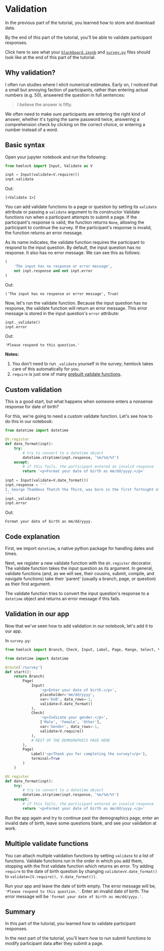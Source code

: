 # Validation

In the previous part of the tutorial, you learned how to store and download data.

By the end of this part of the tutorial, you'll be able to validate participant responses.

Click here to see what your <a href="https://github.com/dsbowen/hemlock-tutorial/blob/v0.3/blackboard.ipynb" target="_blank">`blackboard.ipynb`</a> and <a href="https://github.com/dsbowen/hemlock-tutorial/blob/v0.3/survey.py" target="_blank">`survey.py`</a> files should look like at the end of this part of the tutorial.

## Why validation?

I often run studies where I elicit numerical estimates. Early on, I noticed that a small but annoying faction of participants, rather than entering actual numbers (e.g. 50), answered the question in full sentences:

> I believe the answer is fifty.

We often need to make sure participants are entering the right kind of answer, whether it's typing the same password twice, answering a comprehension check by clicking on the correct choice, or entering a number instead of a word.

## Basic syntax

Open your jupyter notebook and run the following:

```python
from hemlock import Input, Validate as V

inpt = Input(validate=V.require())
inpt.validate
```

Out:

```
[<Validate 1>]
```

You can add validate functions to a page or question by setting its `validate` attribute or passing a `validate` argument to its constructor Validate functions run when a participant attempts to submit a page. If the participant's response is valid, the function returns `None`, allowing the participant to continue the survey. If the participant's response is invalid, the function returns an error message.

As its name indicates, the validate function requires the participant to respond to the input question. By default, the input question has no response. It also has no error message. We can see this as follows:

```python
(
    'The input has no response or error message', 
    not inpt.response and not inpt.error
)
```

Out:

```
('The input has no response or error message', True)
```

Now, let's run the validate function. Because the input question has no response, the validate function will return an error message. This error message is stored in the input question's `error` attribute:

```python
inpt._validate()
inpt.error
```

Out:

```
'Please respond to this question.'
```

**Notes:**

1. You don't need to run `_validate` yourself in the survey; hemlock takes care of this automatically for you.
2. `require` is just one of many [prebuilt validate functions](../validate_functions.md).

## Custom validation

This is a good start, but what happens when someone enters a nonsense response for date of birth?

For this, we're going to need a custom validate function. Let's see how to do this in our notebook:

```python
from datetime import datetime

@V.register
def date_format(inpt):
    try:
        # try to convert to a datetime object
        datetime.strptime(inpt.response, '%m/%d/%Y')
    except:
        # if this fails, the participant entered an invalid response
        return '<p>Format your date of birth as mm/dd/yyyy.</p>'
    
inpt = Input(validate=V.date_format())
inpt.response = '''
I, George Thaddeus Thatch the Third, was born in the first fortnight of August 1792.
'''
inpt._validate()
inpt.error
```

Out:

```
Format your date of birth as mm/dd/yyyy.
```

## Code explanation

First, we import `datetime`, a native python package for handling dates and times.

Next, we register a new validate function with the `@V.register` decorator. The validate function takes the input question as its argument. In general, validate functions (and, as we will see, their cousins, submit, compile, and navigate functions) take their 'parent' (usually a branch, page, or question) as their first argument.

The validate function tries to convert the input question's response to a `datetime` object and returns an error message if this fails.

## Validation in our app

Now that we've seen how to add validation in our notebook, let's add it to our app.

In `survey.py`:

```python
from hemlock import Branch, Check, Input, Label, Page, Range, Select, Validate as V, route

from datetime import datetime

@route('/survey')
def start():
    return Branch(
        Page(
            Input(
                '<p>Enter your date of birth.</p>',
                placeholder='mm/dd/yyyy',
                var='DoB', data_rows=-1, 
                validate=V.date_format()
            ),
            Check(
                '<p>Indicate your gender.</p>',
                ['Male', 'Female', 'Other'],
                var='Gender', data_rows=-1,
                validate=V.require()
            ),
            # REST OF THE DEMOGRAPHICS PAGE HERE
        ),
        Page(
            Label('<p>Thank you for completing the survey!</p>'), 
            terminal=True
        )
    )

@V.register
def date_format(inpt):
    try:
        # try to convert to a datetime object
        datetime.strptime(inpt.response, '%m/%d/%Y')
    except:
        # if this fails, the participant entered an invalid response
        return '<p>Format your date of birth as mm/dd/yyyy.</p>'
```

Run the app again and try to continue past the demographics page; enter an invalid date of birth, leave some questions blank, and see your validation at work.

## Multiple validate functions

You can attach multiple validation functions by setting `validate` to a list of functions. Validate functions run in the order in which you add them, stopping with the first validate function which returns an error. Try adding `require` to the date of birth question by changing `validate=V.date_format()` to `validate=[V.require(), V.date_format()]`.

Run your app and leave the date of birth empty. The error message will be, `'Please respond to this question.'`. Enter an invalid date of birth. The error message will be `'Format your date of birth as mm/dd/yyyy.'`.

## Summary

In this part of the tutorial, you learned how to validate participant responses.

In the next part of the tutorial, you'll learn how to run submit functions to modify participant data after they submit a page.